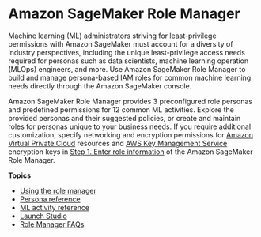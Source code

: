 # Amazon SageMaker Role Manager<a name="role-manager"></a>

Machine learning \(ML\) administrators striving for least\-privilege permissions with Amazon SageMaker must account for a diversity of industry perspectives, including the unique least\-privilege access needs required for personas such as data scientists, machine learning operation \(MLOps\) engineers, and more\. Use Amazon SageMaker Role Manager to build and manage persona\-based IAM roles for common machine learning needs directly through the Amazon SageMaker console\.

Amazon SageMaker Role Manager provides 3 preconfigured role personas and predefined permissions for 12 common ML activities\. Explore the provided personas and their suggested policies, or create and maintain roles for personas unique to your business needs\. If you require additional customization, specify networking and encryption permissions for [Amazon Virtual Private Cloud](http://aws.amazon.com/vpc/) resources and [AWS Key Management Service](http://aws.amazon.com/kms/) encryption keys in [Step 1\. Enter role information](role-manager-tutorial.md#role-manager-tutorial-enter-role-information) of the Amazon SageMaker Role Manager\.

**Topics**
+ [Using the role manager](role-manager-tutorial.md)
+ [Persona reference](role-manager-personas.md)
+ [ML activity reference](role-manager-ml-activities.md)
+ [Launch Studio](role-manager-launch-notebook.md)
+ [Role Manager FAQs](role-manager-faqs.md)